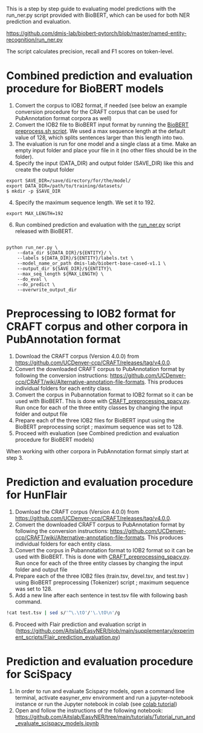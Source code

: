 This is a step by step guide to evaluating model predictions with the run_ner.py script provided with BioBERT, which can be used for both NER prediction and evaluation.

https://github.com/dmis-lab/biobert-pytorch/blob/master/named-entity-recognition/run_ner.py

The script calculates precision, recall and F1 scores on token-level.

# Combined prediction and evaluation procedure for BioBERT models
1. Convert the corpus to IOB2 format, if needed (see below an example conversion procedure for the CRAFT corpus that can be used for PubAnnotation format corpora as well)
2. Convert the IOB2 file to BioBERT input format by running the [BioBERT preprocess.sh script](https://github.com/dmis-lab/biobert-pytorch/blob/master/named-entity-recognition/preprocess.sh). We used a max sequence length at the default value of 128, which splits sentences larger than this length into two. 
3. The evaluation is run for one model and a single class at a time. Make an empty input folder and place your file in it (no other files should be in the folder).
4. Specify the input (DATA_DIR) and output folder (SAVE_DIR) like this and create the output folder
```console
export SAVE_DIR=/save/directory/for/the/model/
export DATA_DIR=/path/to/training/datasets/
$ mkdir -p $SAVE_DIR
```
4. Specify the maximum sequence length. We set it to 192.
```console
export MAX_LENGTH=192
```
6. Run combined prediction and evaluation with the [run_ner.py](https://github.com/dmis-lab/biobert-pytorch/blob/master/named-entity-recognition/run_ner.py) script released with BioBERT. 
```console

python run_ner.py \
    --data_dir ${DATA_DIR}/${ENTITY}/ \
    --labels ${DATA_DIR}/${ENTITY}/labels.txt \
    --model_name_or_path dmis-lab/biobert-base-cased-v1.1 \
    --output_dir ${SAVE_DIR}/${ENTITY}\
    --max_seq_length ${MAX_LENGTH} \
    --do_eval \
    --do_predict \
    --overwrite_output_dir
```

# Preprocessing to IOB2 format for CRAFT corpus and other corpora in PubAnnotation format
1. Download the CRAFT corpus (Version 4.0.0) from https://github.com/UCDenver-ccp/CRAFT/releases/tag/v4.0.0.
2. Convert the downloaded CRAFT corpus to PubAnnotation format by following the conversion instructions: https://github.com/UCDenver-ccp/CRAFT/wiki/Alternative-annotation-file-formats. This produces individual folders for each entity class.
3. Convert the corpus in Pubannotation format to IOB2 format so it can be used with BioBERT. This is done with [CRAFT_preprocessing_spacy.py](https://github.com/Aitslab/EasyNER/blob/main/supplementary/experiment_scripts/CRAFT_preprocessing_spacy.py). Run once for each of the three entity classes by changing the input folder and output file
7.	Prepare each of the three IOB2 files for BioBERT input using the BioBERT preprocessing script ; maximum sequence was set to 128.
8.	Proceed with evaluation (see Combined prediction and evaluation procedure for BioBERT models)

When working with other corpora in PubAnnotation format simply start at step 3.


# Prediction and evaluation procedure for HunFlair
1. Download the CRAFT corpus (Version 4.0.0) from https://github.com/UCDenver-ccp/CRAFT/releases/tag/v4.0.0.
2. Convert the downloaded CRAFT corpus to PubAnnotation format by following the conversion instructions: https://github.com/UCDenver-ccp/CRAFT/wiki/Alternative-annotation-file-formats. This produces individual folders for each entity class.
3. Convert the corpus in Pubannotation format to IOB2 format so it can be used with BioBERT. This is done with [CRAFT_preprocessing_spacy.py](https://github.com/Aitslab/EasyNER/blob/main/supplementary/experiment_scripts/CRAFT_preprocessing_spacy.py). Run once for each of the three entity classes by changing the input folder and output file
4.	Prepare each of the three IOB2 files (train.tsv, devel.tsv, and test.tsv ) using BioBERT preprocessing (Tokenizer) script ; maximum sequence was set to 128.
5.  Add a new line after each sentence in test.tsv file with following bash command.
```bash
!cat test.tsv | sed s/'^\.\tO'/'\.\tO\n'/g
```   
6. Proceed with Flair prediction and evaluation script in (https://github.com/Aitslab/EasyNER/blob/main/supplementary/experiment_scripts/Flair_prediction_evaluation.py) 


# Prediction and evaluation procedure for SciSpacy

1. In order to run and evaluate Scispacy models, open a command line terminal, activate easyner_env environment and run a jupyter-notebook instance or run the Jupyter notebook in colab (see [colab tutorial](https://github.com/Aitslab/training/blob/master/tutorials/colab.md))
2.  Open and follow the instructions of the following notebook: https://github.com/Aitslab/EasyNER/tree/main/tutorials/Tutorial_run_and_evaluate_scispacy_models.ipynb 
